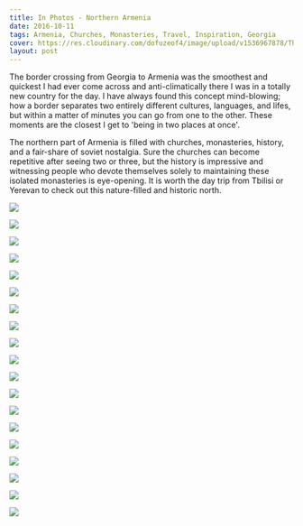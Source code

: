 ```yaml
---
title: In Photos - Northern Armenia
date: 2016-10-11
tags: Armenia, Churches, Monasteries, Travel, Inspiration, Georgia
cover: https://res.cloudinary.com/dofuzeof4/image/upload/v1536967878/The%20Hopeless%20Roamantic/northern-armenia/IMG_2214.jpg
layout: post
---
```


The border crossing from Georgia to Armenia was the smoothest and quickest I had ever come across and anti-climatically there I was in a totally new country for the day. I have always found this concept mind-blowing; how a border separates two entirely different cultures, languages, and lifes, but within a matter of minutes you can go from one to the other. These moments are the closest I get to 'being in two places at once'.

The northern part of Armenia is filled with churches, monasteries, history, and a fair-share of soviet nostalgia. Sure the churches can become repetitive after seeing two or three, but the history is impressive and witnessing people who devote themselves solely to maintaining these isolated monasteries is eye-opening. It is worth the day trip from Tbilisi or Yerevan to check out this nature-filled and historic north.

![](https://res.cloudinary.com/dofuzeof4/image/upload/v1536967893/The%20Hopeless%20Roamantic/northern-armenia/IMG_2186.jpg)

![](https://res.cloudinary.com/dofuzeof4/image/upload/v1536967893/The%20Hopeless%20Roamantic/northern-armenia/IMG_2184.jpg)

![](https://res.cloudinary.com/dofuzeof4/image/upload/v1536967890/The%20Hopeless%20Roamantic/northern-armenia/IMG_2190.jpg)

![](https://res.cloudinary.com/dofuzeof4/image/upload/v1536967889/The%20Hopeless%20Roamantic/northern-armenia/IMG_2192.jpg)

![](https://res.cloudinary.com/dofuzeof4/image/upload/v1536967887/The%20Hopeless%20Roamantic/northern-armenia/IMG_2194.jpg)

![](https://res.cloudinary.com/dofuzeof4/image/upload/v1536967882/The%20Hopeless%20Roamantic/northern-armenia/IMG_2208.jpg)

![](https://res.cloudinary.com/dofuzeof4/image/upload/v1536967880/The%20Hopeless%20Roamantic/northern-armenia/IMG_2210.jpg)

![](https://res.cloudinary.com/dofuzeof4/image/upload/v1536967878/The%20Hopeless%20Roamantic/northern-armenia/IMG_2214.jpg)

![](https://res.cloudinary.com/dofuzeof4/image/upload/v1536967879/The%20Hopeless%20Roamantic/northern-armenia/IMG_2212.jpg)

![](https://res.cloudinary.com/dofuzeof4/image/upload/v1536967876/The%20Hopeless%20Roamantic/northern-armenia/IMG_2217.jpg)

![](https://res.cloudinary.com/dofuzeof4/image/upload/v1536967875/The%20Hopeless%20Roamantic/northern-armenia/IMG_2219.jpg)

![](https://res.cloudinary.com/dofuzeof4/image/upload/v1536967872/The%20Hopeless%20Roamantic/northern-armenia/IMG_2229.jpg)

![](https://res.cloudinary.com/dofuzeof4/image/upload/v1536967870/The%20Hopeless%20Roamantic/northern-armenia/IMG_2230.jpg)

![](https://res.cloudinary.com/dofuzeof4/image/upload/v1536967869/The%20Hopeless%20Roamantic/northern-armenia/IMG_2232.jpg)

![](https://res.cloudinary.com/dofuzeof4/image/upload/v1536967867/The%20Hopeless%20Roamantic/northern-armenia/IMG_2235.jpg)

![](https://res.cloudinary.com/dofuzeof4/image/upload/v1536967865/The%20Hopeless%20Roamantic/northern-armenia/IMG_2239.jpg)

![](https://res.cloudinary.com/dofuzeof4/image/upload/v1536967865/The%20Hopeless%20Roamantic/northern-armenia/IMG_2240.jpg)

![](https://res.cloudinary.com/dofuzeof4/image/upload/v1536967859/The%20Hopeless%20Roamantic/northern-armenia/IMG_2250.jpg)

![](https://res.cloudinary.com/dofuzeof4/image/upload/v1536967857/The%20Hopeless%20Roamantic/northern-armenia/IMG_2253.jpg)


